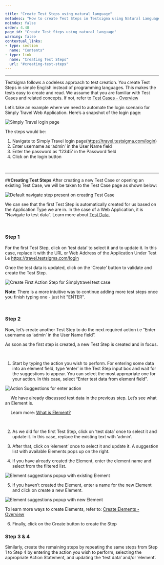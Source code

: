 ```yaml
---

title: "Create Test Steps using natural language"
metadesc: "How to create Test Steps in Testsigma using Natural Language"
noindex: false
order: 4.40
page_id: "Create Test Steps using natural language"
warning: false
contextual_links:
- type: section
  name: "Contents"
- type: link
  name: "Creating Test Steps"
  url: "#creating-test-steps"
---
```


---

Testsigma follows a codeless approach to test creation. You create Test Steps in simple English instead of programming languages. This makes the tests easy to create and read. 
We assume that you are familiar with Test Cases and related concepts. If not, refer to [Test Cases - Overview](https://testsigma.com/docs/test-cases/overview/)	

Let’s take an example where we need to automate the login scenario for Simply Travel Web Application. Here’s a snapshot of the login page:

![Simply Travel login page](https://docs.testsigma.com/images/create-steps-nl/simply-travel-website-login-page.png)

The steps would be:
 1. Navigate to Simply Travel login page(https://travel.testsigma.com/login)
 2. Enter username as ‘admin’ in the User Name field
 3. Enter the password as ‘12345’ in the Password field
 4. Click on the login button

&emsp;

---
##**Creating Test Steps**
After creating a new Test Case or opening an existing Test Case, we will be taken to the Test Case page as shown below:

![Default navigate step present on creating Test Case](https://docs.testsigma.com/images/create-steps-nl/simply-travel-test-case-default-navigate-step.png)

We can see that the first Test Step is automatically created for us based on the Application Type we are in. In the case of a Web Application, it is “Navigate to test data”.
Learn more about [Test Data.](https://testsigma.com/docs/test-data/overview/)

&emsp;

### **Step 1**

For the first Test Step, click on ‘test data’ to select it and to update it. In this case, replace it with the URL or Web Address of the Application Under Test i.e https://travel.testsigma.com/login

Once the test data is updated, click on the  ‘Create’ button to validate and create the Test Step.

![Create First Action Step for Simplytravel test case](https://docs.testsigma.com/images/test-cases/create-first-Action-step-simplytravel-test-case.png)


**Note**: There is a more intuitive way to continue adding more test steps once you finish typing one - just hit "ENTER".

&emsp;

### **Step 2**

Now, let’s create another Test Step to do the next required action i.e “Enter username as ‘admin’ in the User Name field”.

As soon as the first step is created, a new Test Step is created and in focus.

&emsp;

 1. Start by typing the action you wish to perform. For entering some data into an element field, type ‘enter’ in the Test Step input box and wait for the suggestions to appear. You can select the most appropriate one for your action. In this case, select “Enter test data from element field”.


![Action Suggestions for enter action](https://docs.testsigma.com/images/test-cases/create-Action-step-enter-action-suggestions.png)

 
  &emsp;     We have already discussed test data in the previous step. Let’s see what an Element is.
     
  &emsp;   Learn more: [What is Element?](https://testsigma.com/docs/elements/web-apps/overview/)
  
  &emsp;


 2. As we did for the first Test Step, click on ‘test data’ once to select it and update it. In this case, replace the existing text with ‘admin’.

 3. After that, click on ‘element’ once to select it and update it. A suggestion list with available Elements pops up on the right.
   
 4.  If you have already created the Element, enter the element name and select from the filtered list.

 ![Element suggestions popup with existing Element](https://docs.testsigma.com/images/test-cases/create-second-Action-step-element-suggestions.png)



 5.  If you haven’t created the Element, enter a name for the new Element and click on create a new Element.

![Element suggestions popup with new Element](https://docs.testsigma.com/images/test-cases/create-second-Action-step-element-new.png)


  To learn more ways to create Elements, refer to: [Create Elements - Overview](https://testsigma.com/docs/elements/web-apps/create-manually/)


 6.   Finally, click on the Create button to create the Step
  
 

   
  
  

### **Step 3 & 4**

Similarly, create the remaining steps by repeating the same steps from Step 1 to Step 4 by entering the action you wish to perform, selecting the appropriate Action Statement, and updating the ‘test data’ and/or ‘element’.




  


   
 

   


